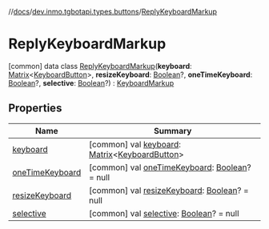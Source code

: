 //[docs](../../../index.md)/[dev.inmo.tgbotapi.types.buttons](../index.md)/[ReplyKeyboardMarkup](index.md)



# ReplyKeyboardMarkup  
 [common] data class [ReplyKeyboardMarkup](index.md)(**keyboard**: [Matrix](../index.md#%5Bdev.inmo.tgbotapi.types.buttons%2FMatrix%2F%2F%2FPointingToDeclaration%2F%5D%2FClasslikes%2F625018081)<[KeyboardButton](../-keyboard-button/index.md)>, **resizeKeyboard**: [Boolean](https://kotlinlang.org/api/latest/jvm/stdlib/kotlin/-boolean/index.html)?, **oneTimeKeyboard**: [Boolean](https://kotlinlang.org/api/latest/jvm/stdlib/kotlin/-boolean/index.html)?, **selective**: [Boolean](https://kotlinlang.org/api/latest/jvm/stdlib/kotlin/-boolean/index.html)?) : [KeyboardMarkup](../-keyboard-markup/index.md)   


## Properties  
  
|  Name |  Summary | 
|---|---|
| <a name="dev.inmo.tgbotapi.types.buttons/ReplyKeyboardMarkup/keyboard/#/PointingToDeclaration/"></a>[keyboard](keyboard.md)| <a name="dev.inmo.tgbotapi.types.buttons/ReplyKeyboardMarkup/keyboard/#/PointingToDeclaration/"></a> [common] val [keyboard](keyboard.md): [Matrix](../index.md#%5Bdev.inmo.tgbotapi.types.buttons%2FMatrix%2F%2F%2FPointingToDeclaration%2F%5D%2FClasslikes%2F625018081)<[KeyboardButton](../-keyboard-button/index.md)>   <br>|
| <a name="dev.inmo.tgbotapi.types.buttons/ReplyKeyboardMarkup/oneTimeKeyboard/#/PointingToDeclaration/"></a>[oneTimeKeyboard](one-time-keyboard.md)| <a name="dev.inmo.tgbotapi.types.buttons/ReplyKeyboardMarkup/oneTimeKeyboard/#/PointingToDeclaration/"></a> [common] val [oneTimeKeyboard](one-time-keyboard.md): [Boolean](https://kotlinlang.org/api/latest/jvm/stdlib/kotlin/-boolean/index.html)? = null   <br>|
| <a name="dev.inmo.tgbotapi.types.buttons/ReplyKeyboardMarkup/resizeKeyboard/#/PointingToDeclaration/"></a>[resizeKeyboard](resize-keyboard.md)| <a name="dev.inmo.tgbotapi.types.buttons/ReplyKeyboardMarkup/resizeKeyboard/#/PointingToDeclaration/"></a> [common] val [resizeKeyboard](resize-keyboard.md): [Boolean](https://kotlinlang.org/api/latest/jvm/stdlib/kotlin/-boolean/index.html)? = null   <br>|
| <a name="dev.inmo.tgbotapi.types.buttons/ReplyKeyboardMarkup/selective/#/PointingToDeclaration/"></a>[selective](selective.md)| <a name="dev.inmo.tgbotapi.types.buttons/ReplyKeyboardMarkup/selective/#/PointingToDeclaration/"></a> [common] val [selective](selective.md): [Boolean](https://kotlinlang.org/api/latest/jvm/stdlib/kotlin/-boolean/index.html)? = null   <br>|

